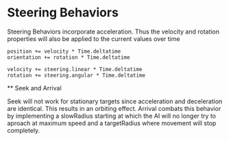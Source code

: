 # Steering Behaviors

Steering Behaviors incorporate acceleration. 
Thus the velocity and rotation properties will also be applied to the current values over time

```
position += velocity * Time.deltatime
orientation += rotation * Time.deltatime

velocity += steering.linear * Time.deltatime
rotation += steering.angular * Time.deltatime
```

** Seek and Arrival

Seek will not work for stationary targets since acceleration and deceleration are identical. This results in an orbiting effect.
Arrival combats this behavior by implementing a slowRadius starting at which the AI will no longer try to aproach at maximum speed and a targetRadius where movement will stop completely.

